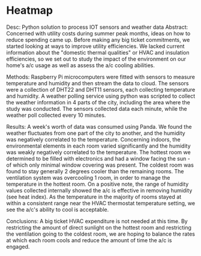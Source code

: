 # Heatmap
Desc: Python solution to process IOT sensors and weather data
Abstract:
Concerned with utility costs during summer peak months, ideas on how to reduce spending came up. Before making any big ticket commitments, we started looking at ways to improve utility efficiencies. We lacked current information about the "domestic thermal qualities" or HVAC and insulation efficiencies, so we set out to study the impact of the environment on our home's a/c usage as well as assess the a/c cooling abilities. 

Methods:
Raspberry Pi microcomputers were fitted with sensors to measure temperature and humidity and then stream the data to cloud. The sensors were a collection of DHT22 and DHT11 sensors, each collecting temperature and humidity. A weather polling service using python was scripted to collect the weather information in 4 parts of the city, including the area where the study was conducted. The sensors collected data each minute, while the weather poll collected every 10 minutes. 

Results: 
A week's worth of data was consumed using Panda. We found the weather fluctuates from one part of the city to another, and the humidity was negatively correlated to the temperature. Concerning indoors, the environmental elements in each room varied significantly and the humidity was weakly negatively correlated to the temperature. The hottest room we determined to be filled with electronics and had a window facing the sun - of which only minimal window covering was present. The coldest room was found to stay generally 2 degrees cooler than the remaining rooms. The ventilation system was overcooling 1 room, in order to manage the temperature in the hottest room. On a positive note, the range of humidity values collected internally showed the a/c is effective in removing humidity (see heat index). As the temperature in the majority of rooms stayed at within a consistent range near the HVAC thermostat temperature setting, we see the a/c's ability to cool is acceptable.

Conclusions:
A big ticket HVAC expenditure is not needed at this time. By restricting the amount of direct sunlight on the hottest room and restricting the ventilation going to the coldest room, we are hoping to balance the rates at which each room cools and reduce the amount of time the a/c is engaged.

